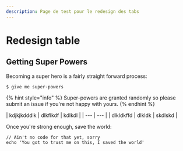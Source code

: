 ```yaml
---
description: Page de test pour le redesign des tabs
---
```


# Redesign table

## Getting Super Powers

Becoming a super hero is a fairly straight forward process:

```
$ give me super-powers
```

{% hint style="info" %}
 Super-powers are granted randomly so please submit an issue if you're not happy with yours.
{% endhint %}

| kdjkjkdddlk | dlkflkdf | kdlkdl |
| --- | --- |
| dlkldkffd | dlkldk | skdlskd |

Once you're strong enough, save the world:

```
// Ain't no code for that yet, sorry
echo 'You got to trust me on this, I saved the world'
```



